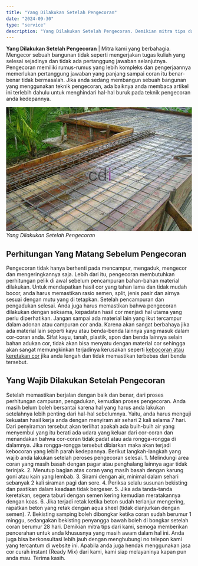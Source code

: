 ```yaml
---
title: "Yang Dilakukan Setelah Pengecoran"
date: "2024-09-30"
type: "service"
description: "Yang Dilakukan Setelah Pengecoran. Demikian mitra tips dari kami, semoga memberikan pencerahan untuk anda khususnya yang masih awam dalam hal ini. Anda juga..."
---
```


**Yang Dilakukan Setelah Pengecoran** | Mitra kami yang berbahagia. Mengecor sebuah bangunan tidak seperti mengerjakan tugas kuliah yang selesai sejadinya dan tidak ada pertanggung jawaban selanjutnya. Pengecoran memiliki rumus-rumus yang lebih kompleks dan pengerjaannya memerlukan pertanggung jawaban yang panjang sampai coran itu benar-benar tidak bermasalah. Jika anda sedang membangun sebuah bangunan yang menggunakan teknik pengecoran, ada baiknya anda membaca artikel ini terlebih dahulu untuk menghindari hal-hal buruk pada teknik pengecoran anda kedepannya.

![Proses Pembuatan Cetakan Dak Pengecoran Beton](/images/blog/Proses-Pembuatan-Cetakan-Dak-Beton.jpg)
*Yang Dilakukan Setelah Pengecoran*

 ## Perhitungan Yang Matang Sebelum Pengecoran
    
Pengecoran tidak hanya berhenti pada mencampur, mengaduk, mengecor dan mengeringkannya saja. Lebih dari itu, pengecoran membutuhkan perhitungan pelik di awal sebelum pencampuran bahan-bahan material dilakukan. Untuk mendapatkan hasil cor yang tahan lama dan tidak mudah bocor, anda harus memastikan rasio semen, split, jenis pasir dan airnya sesuai dengan mutu yang di tetapkan. Setelah pencampuran dan pengadukan selesai. Anda juga harus memastikan bahwa pengecoran dilakukan dengan seksama, kepadatan hasil cor menjadi hal utama yang perlu diperhatikan. Jangan sampai ada material lain yang ikut tercampur dalam adonan atau campuran cor anda. Karena akan sangat berbahaya jika ada material lain seperti kayu atau benda-benda lainnya yang masuk dalam cor-coran anda. Sifat kayu, tanah, plastik, spon dan benda lainnya selain bahan adukan cor, tidak akan bisa menyatu dengan material cor sehingga akan sangat memungkinkan terjadinya kerusakan seperti [kebocoran atau keretakan cor](/blog/inilah-penyebab-cor-beton-bisa-retak "Inilah Penyebab Cor Beton Bisa Retak") jika anda lengah dan tidak memastikan terbebas dari benda tersebut.

 ## Yang Wajib Dilakukan Setelah Pengecoran
    
Setelah memastikan berjalan dengan baik dan benar, dari proses  perhitungan campuran, pengadukan, kemudian proses pengecoran. Anda masih belum boleh bersantai karena hal yang harus anda lakukan setelahnya lebih penting dari hal-hal sebelumnya. Yaitu, anda harus menguji kekuatan hasil kerja anda dengan menyiram air sehari 2 kali selama 7 hari. Dari penyiraman tersebut akan terlihat apakah ada buih-buih air yang menyembul yang itu berati ada udara yang keluar dari cor-coran dan menandakan bahwa cor-coran tidak padat atau ada rongga-rongga di dalamnya. Jika rongga-rongga tersebut dibiarkan maka akan terjadi kebocoran yang lebih parah kedepannya.
Berikut langkah-langkah yang wajib anda lakukan setelah peroses pengecoran selesai.
1\. Melindungi area coran yang masih basah dengan pagar atau penghalang lainnya agar tidak terinjak.
2\. Menutup bagian atas coran yang masih basah dengan karung goni atau kain yang lembab.
3\. Sirami dengan air, minimal dalam sehari sebanyak 2 kali siraman pagi dan sore.
4\. Periksa selalu susunan bekisting dan pastikan dalam keadaan tidak bergeser.
5\. Jika ada tanda-tanda keretakan, segera taburi dengan semen kering kemudian meratakannya dengan koas.
6\. Jika terjadi retak ketika beton sudah terlanjur mengering, rapatkan beton yang retak dengan aqua sheel (tidak dianjurkan dengan semen).
7\. Bekisting samping boleh dibongkar ketika coran sudah berumur 1 minggu, sedangakan bekisting penyangga bawah boleh di bongkar setelah coran berumur 28 hari.
Demikian mitra tips dari kami, semoga memberikan pencerahan untuk anda khususnya yang masih awam dalam hal ini. Anda juga bisa berkonsultasi lebih jauh dengan menghubungi no telepon kami yang tercantum di website ini. Apabila anda juga hendak menggunakan jasa cor curah instant (Ready Mix) dari kami, kami siap melayaninya kapan pun anda mau. Terima kasih.
